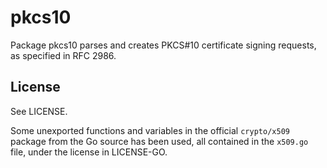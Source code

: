 # pkcs10

Package pkcs10 parses and creates PKCS#10 certificate signing requests, as
specified in RFC 2986.

## License

See LICENSE.

Some unexported functions and variables in the official `crypto/x509` package
from the Go source has been used, all contained in the `x509.go` file, under
the license in LICENSE-GO.
